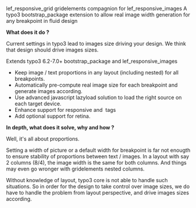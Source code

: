 lef_responsive_grid gridelements compagnion for lef_responsive_images
A typo3 bootstrap_package extension to allow real image width generation for any breakpoint in fluid design

**What does it do ?**

Current settings in typo3 lead to images size driving your design. We think that design should drive images sizes.

Extends typo3 6.2-7.0+ bootstrap_package and lef_responsive_images

- Keep image / text proportions in any layout (including nested) for all breakpoints.
- Automatically pre-compute real image size for each breakpoint and generate images according.
- Use advanced javascript lazyload solution to load the right source on each target device.
- Enhance support for responsive <picture><srcset> and <img sizes="" srcset=""> tags
- Add optional support for retina.


**In depth, what does it solve, why and how ?**

Well, it's all about proportions.

Setting a width of picture or a default width for breakpoint is far not enougth to ensure stability of proportions between text / images. In a layout with say 2 columns (8/4), the image width is the same for both columns. And things may even go wronger with gridelements nested columns.

Without knowledge of layout, typo3 core is not able to handle such situations. So in order for the design to take control over image sizes, we do have to handle the problem from layout perspective, and drive images sizes according.
